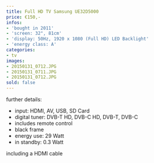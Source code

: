 ```yaml
---
title: Full HD TV Samsung UE32D5000
price: €150,-
infos:
- 'bought in 2011'
- 'screen: 32", 81cm'
- 'display: 50Hz, 1920 x 1080 (Full HD) LED Backlight'
- 'energy class: A'
categories:
- tv
images:
- 20150131_0712.JPG
- 20150131_0711.JPG
- 20150131_0712.JPG
sold: false
---
```


further details:

- input: HDMI, AV, USB, SD Card
- digital tuner: DVB-T HD, DVB-C HD, DVB-T, DVB-C
- includes remote control
- black frame
- energy use: 29 Watt
- in standby: 0.3 Watt

including a HDMI cable
